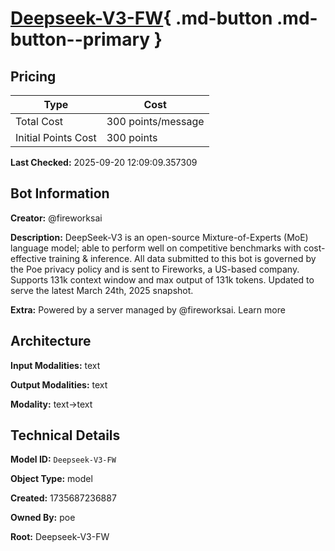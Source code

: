 # [Deepseek-V3-FW](https://poe.com/Deepseek-V3-FW){ .md-button .md-button--primary }

## Pricing

| Type | Cost |
|------|------|
| Total Cost | 300 points/message |
| Initial Points Cost | 300 points |

**Last Checked:** 2025-09-20 12:09:09.357309


## Bot Information

**Creator:** @fireworksai

**Description:** DeepSeek-V3 is an open-source Mixture-of-Experts (MoE) language model; able to perform well on competitive benchmarks with cost-effective training & inference. All data submitted to this bot is governed by the Poe privacy policy and is sent to Fireworks, a US-based company. Supports 131k context window and max output of 131k tokens. Updated to serve the latest March 24th, 2025 snapshot.

**Extra:** Powered by a server managed by @fireworksai. Learn more


## Architecture

**Input Modalities:** text

**Output Modalities:** text

**Modality:** text->text


## Technical Details

**Model ID:** `Deepseek-V3-FW`

**Object Type:** model

**Created:** 1735687236887

**Owned By:** poe

**Root:** Deepseek-V3-FW
